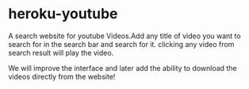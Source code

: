 # heroku-youtube
A search website for youtube Videos.Add any title of video you want to search for in the search bar and search for it. clicking any video from search result will play the video.



We will improve the interface and later add the ability to download the videos directly from the website!
